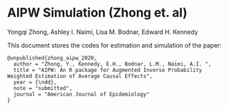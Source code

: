 AIPW Simulation (Zhong et. al)
================
Yongqi Zhong, Ashley I. Naimi, Lisa M. Bodnar, Edward H. Kennedy

This document stores the codes for estimation and simulation of the
paper:
```
@unpublished{zhong_aipw_2020,
  author = "Zhong, Y., Kennedy, E.H., Bodnar, L.M., Naimi, A.I. ",
  title = "AIPW: An R package for Augmented Inverse Probability Weighted Estimation of Average Causal Effects",
  year = {\ndd},
  note = "submitted",
  journal = "American Journal of Epidemiology"
}
```
